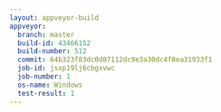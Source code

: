 ```yaml
---
layout: appveyor-build
appveyor:
  branch: master
  build-id: 43466152
  build-number: 512
  commit: 64b323f83dc0d87112dc9e3a30dc4f8ea31933f1
  job-id: jsxp19lj6cbgxvwc
  job-number: 1
  os-name: Windows
  test-result: 1
---
```


